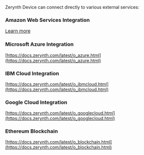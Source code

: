 Zerynth Device can connect directly to various external services:

  

### **Amazon Web Services Integration**

<a style="font-size: 15px; margin-right: 0px;" href="/latest/reference/libs/aws/iot/docs/" class="md-button md-button--primary">
            Learn more
          </a>

  

### **Microsoft Azure Integration**

[https://docs.zerynth.com/latest/o_azure.html](https://docs.zerynth.com/latest/o_azure.html)

  

### **IBM Cloud Integration**

[https://docs.zerynth.com/latest/o_ibmcloud.html](https://docs.zerynth.com/latest/o_ibmcloud.html)

  

### **Google Cloud Integration**

[https://docs.zerynth.com/latest/o_googlecloud.html](https://docs.zerynth.com/latest/o_googlecloud.html)

  

### **Ethereum Blockchain**

[https://docs.zerynth.com/latest/o_blockchain.html](https://docs.zerynth.com/latest/o_blockchain.html)
<!--stackedit_data:
eyJoaXN0b3J5IjpbMjEwOTgzODY2LDczMDk5ODExNl19
-->
